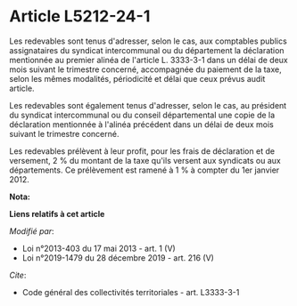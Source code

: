 # Article L5212-24-1

Les redevables sont tenus d'adresser, selon le cas, aux comptables publics assignataires du syndicat intercommunal ou du
département la déclaration mentionnée au premier alinéa de l'article L. 3333-3-1 dans un délai de deux mois suivant le
trimestre concerné, accompagnée du paiement de la taxe, selon les mêmes modalités, périodicité et délai que ceux prévus audit
article.

Les redevables sont également tenus d'adresser, selon le cas, au président du syndicat intercommunal ou du conseil
départemental une copie de la déclaration mentionnée à l'alinéa précédent dans un délai de deux mois suivant le trimestre
concerné.

Les redevables prélèvent à leur profit, pour les frais de déclaration et de versement, 2 % du montant de la taxe qu'ils
versent aux syndicats ou aux départements. Ce prélèvement est ramené à 1 % à compter du 1er janvier 2012.

**Nota:**



**Liens relatifs à cet article**

_Modifié par_:

  - Loi n°2013-403 du 17 mai 2013 - art. 1 (V)
  - Loi n°2019-1479 du 28 décembre 2019 - art. 216 (V)

_Cite_:

  - Code général des collectivités territoriales - art. L3333-3-1
